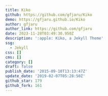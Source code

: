 ```yaml
---
title: Kiko
github: https://github.com/gfjaru/Kiko
demo: https://gfjaru.github.io/Kiko
author: gfjaru
author_link: https://github.com/gfjaru
date: 2023-11-28T03:49:30.950Z
description: ':apple: Kiko, a Jekyll Theme'
ssg:
  - Jekyll
css: []
cms: []
category: []
draft: false
publish_date: '2015-09-10T13:13:47Z'
update_date: '2019-02-07T05:28:50Z'
github_star: 179
github_fork: 161
---
```

